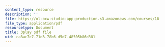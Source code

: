 ```yaml
---
content_type: resource
description: ''
file: https://ol-ocw-studio-app-production.s3.amazonaws.com/courses/18-01sc-single-variable-calculus-fall-2010/ca3ac7c771d378b6d5d748505b86d381_YN7k_bXXggY.pdf
file_type: application/pdf
resourcetype: Document
title: 3play pdf file
uid: ca3ac7c7-71d3-78b6-d5d7-48505b86d381
---
```

